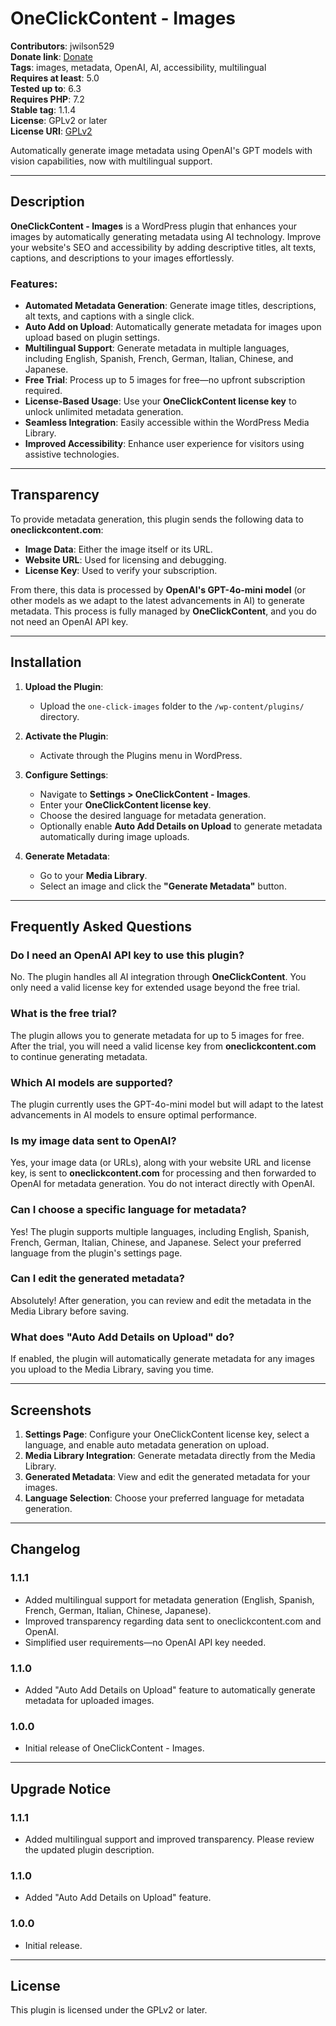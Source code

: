 # OneClickContent - Images

**Contributors**: jwilson529  
**Donate link**: [Donate](https://oneclickcontent.com/donate)  
**Tags**: images, metadata, OpenAI, AI, accessibility, multilingual  
**Requires at least**: 5.0  
**Tested up to**: 6.3  
**Requires PHP**: 7.2  
**Stable tag**: 1.1.4  
**License**: GPLv2 or later  
**License URI**: [GPLv2](https://www.gnu.org/licenses/gpl-2.0.html)  

Automatically generate image metadata using OpenAI's GPT models with vision capabilities, now with multilingual support.

---

## Description

**OneClickContent - Images** is a WordPress plugin that enhances your images by automatically generating metadata using AI technology. Improve your website's SEO and accessibility by adding descriptive titles, alt texts, captions, and descriptions to your images effortlessly.

### Features:

- **Automated Metadata Generation**: Generate image titles, descriptions, alt texts, and captions with a single click.
- **Auto Add on Upload**: Automatically generate metadata for images upon upload based on plugin settings.
- **Multilingual Support**: Generate metadata in multiple languages, including English, Spanish, French, German, Italian, Chinese, and Japanese.
- **Free Trial**: Process up to 5 images for free—no upfront subscription required.
- **License-Based Usage**: Use your **OneClickContent license key** to unlock unlimited metadata generation.
- **Seamless Integration**: Easily accessible within the WordPress Media Library.
- **Improved Accessibility**: Enhance user experience for visitors using assistive technologies.

---

## Transparency

To provide metadata generation, this plugin sends the following data to **oneclickcontent.com**:
- **Image Data**: Either the image itself or its URL.
- **Website URL**: Used for licensing and debugging.
- **License Key**: Used to verify your subscription.

From there, this data is processed by **OpenAI's GPT-4o-mini model** (or other models as we adapt to the latest advancements in AI) to generate metadata. This process is fully managed by **OneClickContent**, and you do not need an OpenAI API key.

---

## Installation

1. **Upload the Plugin**:
   - Upload the `one-click-images` folder to the `/wp-content/plugins/` directory.

2. **Activate the Plugin**:
   - Activate through the Plugins menu in WordPress.

3. **Configure Settings**:
   - Navigate to **Settings > OneClickContent - Images**.
   - Enter your **OneClickContent license key**.
   - Choose the desired language for metadata generation.
   - Optionally enable **Auto Add Details on Upload** to generate metadata automatically during image uploads.

4. **Generate Metadata**:
   - Go to your **Media Library**.
   - Select an image and click the **"Generate Metadata"** button.

---

## Frequently Asked Questions

### Do I need an OpenAI API key to use this plugin?

No. The plugin handles all AI integration through **OneClickContent**. You only need a valid license key for extended usage beyond the free trial.

### What is the free trial?

The plugin allows you to generate metadata for up to 5 images for free. After the trial, you will need a valid license key from **oneclickcontent.com** to continue generating metadata.

### Which AI models are supported?

The plugin currently uses the GPT-4o-mini model but will adapt to the latest advancements in AI models to ensure optimal performance.

### Is my image data sent to OpenAI?

Yes, your image data (or URLs), along with your website URL and license key, is sent to **oneclickcontent.com** for processing and then forwarded to OpenAI for metadata generation. You do not interact directly with OpenAI.

### Can I choose a specific language for metadata?

Yes! The plugin supports multiple languages, including English, Spanish, French, German, Italian, Chinese, and Japanese. Select your preferred language from the plugin's settings page.

### Can I edit the generated metadata?

Absolutely! After generation, you can review and edit the metadata in the Media Library before saving.

### What does "Auto Add Details on Upload" do?

If enabled, the plugin will automatically generate metadata for any images you upload to the Media Library, saving you time.

---

## Screenshots

1. **Settings Page**: Configure your OneClickContent license key, select a language, and enable auto metadata generation on upload.
2. **Media Library Integration**: Generate metadata directly from the Media Library.
3. **Generated Metadata**: View and edit the generated metadata for your images.
4. **Language Selection**: Choose your preferred language for metadata generation.

---

## Changelog

### 1.1.1
- Added multilingual support for metadata generation (English, Spanish, French, German, Italian, Chinese, Japanese).
- Improved transparency regarding data sent to oneclickcontent.com and OpenAI.
- Simplified user requirements—no OpenAI API key needed.

### 1.1.0
- Added "Auto Add Details on Upload" feature to automatically generate metadata for uploaded images.

### 1.0.0
- Initial release of OneClickContent - Images.

---

## Upgrade Notice

### 1.1.1
- Added multilingual support and improved transparency. Please review the updated plugin description.

### 1.1.0
- Added "Auto Add Details on Upload" feature.

### 1.0.0
- Initial release.

---

## License

This plugin is licensed under the GPLv2 or later.